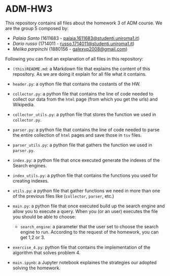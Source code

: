 # ADM-HW3

This repository contains all files about the homework 3 of ADM course.
We are the group 5 composed by:

* *Palaia Santo* (1611683 - palaia.1611683@studenti.uniroma1.it)
* *Dario russo* (1714011 - russo.1714011@studenti.uniroma1.it)
* *Melika parpinchi* (1880156 - galexyp2008@gmail.com)

Following you can find an explanation of all files in this repository:

* `(this)README.md`: a Markdown file that explains the content of this repository. As we are doing it explain for all file what it contains.

* `header.py`: a oython file that contains the costants of the HW.

* `collector.py`: a python file that contains the line of code needed to collect our data from the `html` page (from which you get the urls) and Wikipedia.
* `collector_utils.py`: a python file that stores the function we used in `collector.py`.
* `parser.py`: a python file that contains the line of code needed to parse the entire collection of `html` pages and save those in `tsv` files.
* `parser_utils.py`: a python file that gathers the function we used in `parser.py`.
* `index.py`: a python file that once executed generate the indexes of the Search engines.
* `index_utils.py`: a python file that contains the functions you used for creating indexes.
* `utils.py`: a python file that gather functions we need in more than one of the previous files like (`collector`, `parser`, etc.)
* `main.py`: a python file that once executed build up the search engine and allow you to execute a query. When you (or an user) executes the file you should be able to choose:
	* `search_engine`: a parameter that the user set to choose the search engine to run. According to the request of the homework, you can get 1,2 or 3.
* `exercise_4.py`: python file that contains the implementation of the algorithm that solves problem 4.

* `main.ipynb`: a Jupyter notebook explaines the strategies our adopted solving the homework.
